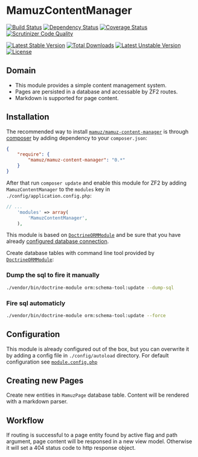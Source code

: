 # MamuzContentManager

[![Build Status](https://travis-ci.org/mamuz/MamuzContentManager.svg?branch=master)](https://travis-ci.org/mamuz/MamuzContentManager)
[![Dependency Status](https://www.versioneye.com/user/projects/538f789246c473958600002c/badge.svg)](https://www.versioneye.com/user/projects/538f789246c473958600002c)
[![Coverage Status](https://coveralls.io/repos/mamuz/MamuzContentManager/badge.png?branch=master)](https://coveralls.io/r/mamuz/MamuzContentManager?branch=master)
[![Scrutinizer Code Quality](https://scrutinizer-ci.com/g/mamuz/MamuzContentManager/badges/quality-score.png?b=master)](https://scrutinizer-ci.com/g/mamuz/MamuzContentManager/?branch=master)

[![Latest Stable Version](https://poser.pugx.org/mamuz/mamuz-content-manager/v/stable.svg)](https://packagist.org/packages/mamuz/mamuz-content-manager)
[![Total Downloads](https://poser.pugx.org/mamuz/mamuz-content-manager/downloads.svg)](https://packagist.org/packages/mamuz/mamuz-content-manager)
[![Latest Unstable Version](https://poser.pugx.org/mamuz/mamuz-content-manager/v/unstable.svg)](https://packagist.org/packages/mamuz/mamuz-content-manager)
[![License](https://poser.pugx.org/mamuz/mamuz-content-manager/license.svg)](https://packagist.org/packages/mamuz/mamuz-content-manager)

## Domain

 - This module provides a simple content management system.
 - Pages are persisted in a database and accessable by ZF2 routes.
 - Markdown is supported for page content.

## Installation

The recommended way to install
[`mamuz/mamuz-content-manager`](https://packagist.org/packages/mamuz/mamuz-content-manager) is through
[composer](http://getcomposer.org/) by adding dependency to your `composer.json`:

```json
{
    "require": {
        "mamuz/mamuz-content-manager": "0.*"
    }
}
```

After that run `composer update` and enable this module for ZF2 by adding
`MamuzContentManager` to the `modules` key in `./config/application.config.php`:

```php
// ...
    'modules' => array(
        'MamuzContentManager',
    ),
```

This module is based on [`DoctrineORMModule`](https://github.com/doctrine/DoctrineORMModule)
and be sure that you have already [configured database connection](https://github.com/doctrine/DoctrineORMModule).

Create database tables with command line tool provided by
[`DoctrineORMModule`](https://github.com/doctrine/DoctrineORMModule):

### Dump the sql to fire it manually
```sh
./vendor/bin/doctrine-module orm:schema-tool:update --dump-sql
```

### Fire sql automaticly

```sh
./vendor/bin/doctrine-module orm:schema-tool:update --force
```

## Configuration

This module is already configured out of the box, but you can overwrite it by
adding a config file in `./config/autoload` directory.
For default configuration see
[`module.config.php`](https://github.com/mamuz/MamuzContentManager/blob/master/config/module.config.php)

## Creating new Pages

Create new entities in `MamuzPage` database table.
Content will be rendered with a markdown parser.

## Workflow

If routing is successful to a page entity found by active flag and path argument,
page content will be responsed in a new view model. Otherwise it will set a 404 status code
to http response object.
